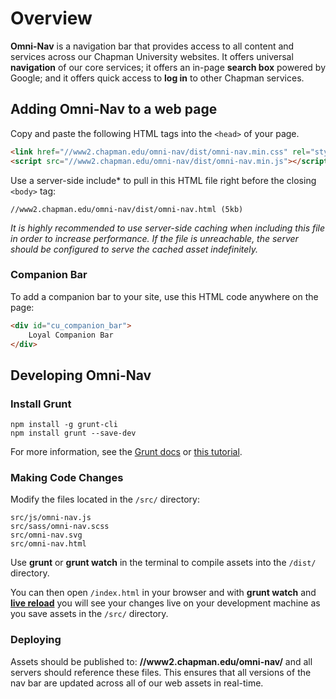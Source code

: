 # Overview

**Omni-Nav** is a navigation bar that provides access to all content and services across our Chapman University websites. It offers universal **navigation** of our core services; it offers an in-page **search box** powered by Google; and it offers quick access to **log in** to other Chapman services.


## Adding Omni-Nav to a web page

Copy and paste the following HTML tags into the `<head>` of your page.

```html
<link href="//www2.chapman.edu/omni-nav/dist/omni-nav.min.css" rel="stylesheet">
<script src="//www2.chapman.edu/omni-nav/dist/omni-nav.min.js"></script>
```

Use a server-side include* to pull in this HTML file right before the closing `<body>` tag:

```
//www2.chapman.edu/omni-nav/dist/omni-nav.html (5kb)
```

*It is highly recommended to use server-side caching when including this file in order to increase performance. If the file is unreachable, the server should be configured to serve the cached asset indefinitely.*

### Companion Bar
To add a companion bar to your site, use this HTML code anywhere on the page:
```html
<div id="cu_companion_bar">
    Loyal Companion Bar
</div>
```


## Developing Omni-Nav

### Install Grunt

    npm install -g grunt-cli
    npm install grunt --save-dev

For more information, see the [Grunt docs](https://gruntjs.com/getting-started) or [this tutorial]((http://24ways.org/2013/grunt-is-not-weird-and-hard/)).

### Making Code Changes

Modify the files located in the `/src/` directory:

```
src/js/omni-nav.js
src/sass/omni-nav.scss
src/omni-nav.svg
src/omni-nav.html
```

Use **grunt** or **grunt watch** in the terminal to compile assets into the `/dist/` directory.

You can then open `/index.html` in your browser and with **grunt watch** and [**live reload**](https://chrome.google.com/webstore/detail/livereload/jnihajbhpnppcggbcgedagnkighmdlei) you will see your changes live on your development machine as you save assets in the `/src/` directory.

### Deploying

Assets should be published to: **//www2.chapman.edu/omni-nav/** and all servers should reference these files. This ensures that all versions of the nav bar are updated across all of our web assets in real-time.
